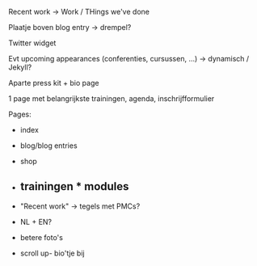 

Recent work -> Work / THings we've done

Plaatje boven blog entry -> drempel?

Twitter widget

Evt upcoming appearances (conferenties, cursussen, ...) 
 -> dynamisch / Jekyll?

Aparte press kit + bio page

1 page met belangrijkste trainingen, agenda, inschrijfformulier

Pages:
- index
- blog/blog entries
- shop
- trainingen * modules
  - 

- "Recent work" -> tegels met PMCs?

- NL + EN?

- betere foto's
- scroll up- bio'tje bij
